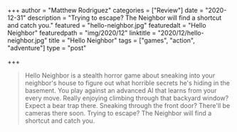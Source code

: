 +++
author = "Matthew Rodriguez"
categories = ["Review"]
date = "2020-12-31"
description = "Trying to escape? The Neighbor will find a shortcut and catch you."
featured = "hello-neighbor.jpg"
featuredalt = "Hello Neighbor"
featuredpath = "img/2020/12"
linktitle = "2020/12/hello-neighbor.jpg"
title = "Hello Neighbor"
tags = ["games", "action", "adventure"]
type = "post"

+++


> Hello Neighbor is a stealth horror game about sneaking into your neighbor's house to figure out what horrible secrets he's hiding in the basement. You play against an advanced AI that learns from your every move. Really enjoying climbing through that backyard window? Expect a bear trap there. Sneaking through the front door? There'll be cameras there soon. Trying to escape? The Neighbor will find a shortcut and catch you.
